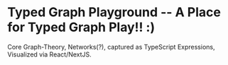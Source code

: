 
# Typed Graph Playground -- A Place for Typed Graph Play!! :)

Core Graph-Theory, Networks(?), captured as TypeScript Expressions, Visualized via React/NextJS.
